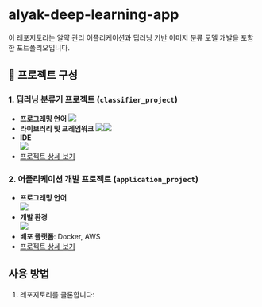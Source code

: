 # alyak-deep-learning-app

이 레포지토리는 알약 관리 어플리케이션과 딥러닝 기반 이미지 분류 모델 개발을 포함한 포트폴리오입니다.

## 📂 프로젝트 구성

### 1. 딥러닝 분류기 프로젝트 (`classifier_project`)
- **프로그래밍 언어**
  <img src="https://img.shields.io/badge/Python-3776AB?style=for-the-badge&logo=Python&logoColor=white">
- **라이브러리 및 프레임워크**
  <img src="https://img.shields.io/badge/Keras-D00000?style=for-the-badge&logo=Keras&logoColor=white"><img src="https://img.shields.io/badge/OpenCV-5C3EE8?style=for-the-badge&logo=OpenCV&logoColor=white">
- **IDE**<br>
  <img src="https://img.shields.io/badge/Visual Studio Code-007ACC?style=for-the-badge&logo=Visual Studio Code&logoColor=white">
- [프로젝트 상세 보기](./classifier_project/README.md)

### 2. 어플리케이션 개발 프로젝트 (`application_project`)
- **프로그래밍 언어**<br>
  <img src="https://img.shields.io/badge/Kotlin-7F52FF?style=for-the-badge&logo=Kotlin&logoColor=white">
- **개발 환경**<br>
  <img src="https://img.shields.io/badge/Android Studio-3DDC84?style=for-the-badge&logo=Android Studio&logoColor=white">
- **배포 플랫폼**: Docker, AWS
- [프로젝트 상세 보기](./application_project/README.md)

## 사용 방법
1. 레포지토리를 클론합니다:
